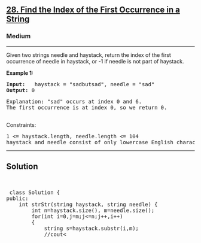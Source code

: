 
<h2><a href="https://leetcode.com/problems/find-the-index-of-the-first-occurrence-in-a-string/description/">28. Find the Index of the First Occurrence in a String</a></h2>
<h3>Medium</h3>
<hr>
<div><p>
Given two strings needle and haystack, return the index of the first occurrence of needle in haystack, or -1 if needle is not part of haystack.

</p>

<p><strong>Example 1:</strong></p>
<pre><strong>Input:</strong>   haystack = "sadbutsad", needle = "sad"
<strong>Output:</strong> 0
</pre>
<pre>
Explanation: "sad" occurs at index 0 and 6.
The first occurrence is at index 0, so we return 0.
  </pre> 

Constraints:
<pre>
1 <= haystack.length, needle.length <= 104
haystack and needle consist of only lowercase English characters.
</pre>
<hr>
 <h2><strong><b>Solution</b></strong></h2>
 <br>
 <pre>
 class Solution {
public:
    int strStr(string haystack, string needle) {
        int n=haystack.size(), m=needle.size();
        for(int i=0,j=m;j<=n;j++,i++)
        {
            string s=haystack.substr(i,m);
            //cout<<s<<" ";
            if(s==needle) return i;
        }
        return -1;
    }
};         
 </pre>

